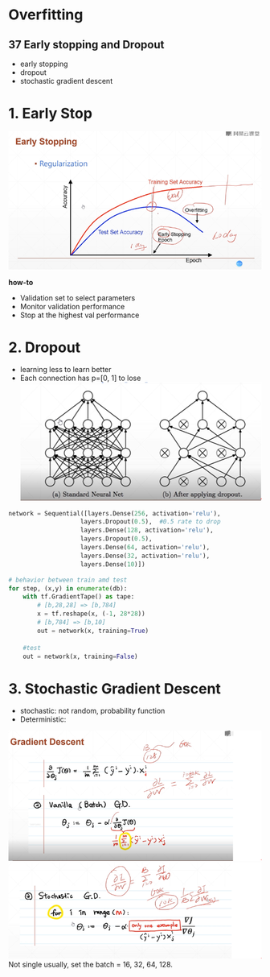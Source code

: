 # Overfitting
## 37 Early stopping and Dropout

* early stopping
* dropout
* stochastic gradient descent

# 1. Early Stop
![](earlyStop.png)

**how-to**
* Validation set to select parameters  
* Monitor validation performance  
* Stop at the highest val performance

# 2. Dropout  

* learning less to learn better  
* Each connection has p=[0, 1] to lose    
![](dropout.png)

```py
network = Sequential([layers.Dense(256, activation='relu'),
                    layers.Dropout(0.5),  #0.5 rate to drop
                    layers.Dense(128, activation='relu'),
                    layers.Dropout(0.5),
                    layers.Dense(64, activation='relu'),
                    layers.Dense(32, activation='relu'),
                    layers.Dense(10)])
```

```py
# behavior between train amd test
for step, (x,y) in enumerate(db):
    with tf.GradientTape() as tape:
        # [b,28,28] => [b,784]
        x = tf.reshape(x, (-1, 28*28))
        # [b,784] => [b,10]
        out = network(x, training=True)
    
    #test
    out = network(x, training=False)

```

# 3. Stochastic Gradient Descent
* stochastic: not random, probability function
* Deterministic:   

![](gradient.png)
![](gradient1.png)  
Not single usually, set the batch = 16, 32, 64, 128. 



